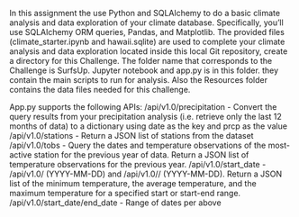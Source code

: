 In this assignment the use Python and SQLAlchemy to do a basic climate analysis and data exploration of your climate database. 
Specifically, you’ll use SQLAlchemy ORM queries, Pandas, and Matplotlib. 
The provided files (climate_starter.ipynb and hawaii.sqlite) are used to complete your climate analysis and data exploration located 
inside this local Git repository, create a directory for this Challenge. The folder name that corresponds to the Challenge is SurfsUp.
Jupyter notebook and app.py is in this folder. they contain the main scripts to run for analysis. 
Also the Resources folder contains the data files needed for this challenge.

App.py supports the following APIs: 
/api/v1.0/precipitation - Convert the query results from your precipitation analysis (i.e. retrieve only the last 12 months of data) to a dictionary using date as the key and prcp as the value
/api/v1.0/stations - Return a JSON list of stations from the dataset
/api/v1.0/tobs - Query the dates and temperature observations of the most-active station for the previous year of data. Return a JSON list of temperature observations for the previous year.
/api/v1.0/start_date - /api/v1.0/<start> (YYYY-MM-DD) and /api/v1.0/<start>/<end> (YYYY-MM-DD). Return a JSON list of the minimum temperature, the average temperature, and the maximum temperature for a specified start or start-end range.
/api/v1.0/start_date/end_date - Range of dates per above
